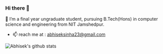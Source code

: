 ### Hi there 👋

<!--
**abhiseksinha23/abhiseksinha23** is a ✨ _special_ ✨ repository because its `README.md` (this file) appears on your GitHub profile.

Here are some ideas to get you started:

- 🔭 I’m a final year ungraduate student, pursuing B.Tech(Hons) in computer science and engineering from NIT Jamshedpur.
- 🌱 I’m currently learning ...
- 👯 I’m looking to collaborate on ...
- 🤔 I’m looking for help with ...
- 💬 Ask me about Web development.
- 📫 How to reach me: abhiseksinha23@gmail.com
- 😄 Pronouns: ...
- ⚡ Fun fact: ...


-->
🔭 I’m a final year ungraduate student, pursuing B.Tech(Hons) in computer science and engineering from NIT Jamshedpur.
- 📫 reach me at : abhiseksinha23@gmail.com

![Abhisek's github stats](https://github-readme-stats.vercel.app/api?username=abhiseksinha23)
